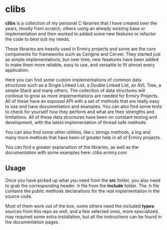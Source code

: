 # clibs

**clibs** is a collection of my personal C libraries that I have created over the years, mostly from scratch, others using an already existing base or implementation and then worked to added some new features or refactor the code to best suit my needs.

These libraries are heavily used in Ermiry projects and some are the core components for frameworks such as Cengine and Cerver. They started just as simple implementations, but over time, new feaatures have been added to make them more reliable, easy to use, and versatile to fit almost every application.

Here you can find some custom implementations of common data structures such as a Single Linked List, a Double Linked List, an AVL Tree, a simple Stack and many others. The collection of data structures will continue to grow as more implementations are needed for Ermiry Projects. All of these have an exposed API with a set of methods that are really easy to use and have documentation and examples. You can also find some tests to check for yourself how they perform and what are their strengths and limitations. All of these data structures have been on constant testing and development, with the latest implementation of thread safe methods.

You can also find some other utilities, like c strings methods, a log and many more methods that have been of greater help in all of Ermiry projects.

You can find a greater explanaition of the libraries, as well as the documentation with some examples here: clibs.ermiry.com

## Usage

Once you have picked up what you need from the **src** folder, you also need to grab the corresponding header .h file from the **include** folder. The .h file contains the public methods declarations for the real implementation in the source code.

Most of them work out of the box, some others need the included **types** sources from this repo as well, and a few selected ones, more specialized, may required some extra installation, but all the instructions can be found in the documentation pages.
